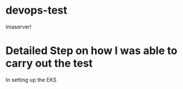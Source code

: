 # devops-test
imaserver!

# Detailed Step on how I was able to carry out the test

In setting up the EKS
